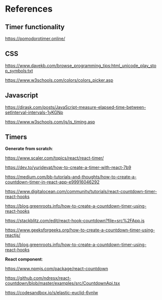 # References

## Timer functionality
https://pomodorotimer.online/

## CSS
https://www.davekb.com/browse_programming_tips:html_unicode_play_stop_symbols:txt

https://www.w3schools.com/colors/colors_picker.asp

## Javascript
https://dirask.com/posts/JavaScript-measure-elapsed-time-between-setInterval-intervals-1yKGNp

https://www.w3schools.com/js/js_timing.asp

## Timers

__Generate from scratch__:

https://www.scaler.com/topics/react/react-timer/

https://dev.to/yuridevat/how-to-create-a-timer-with-react-7b9

https://medium.com/bb-tutorials-and-thoughts/how-to-create-a-countdown-timer-in-react-app-e99916046292

https://www.digitalocean.com/community/tutorials/react-countdown-timer-react-hooks

https://blog.greenroots.info/how-to-create-a-countdown-timer-using-react-hooks

https://stackblitz.com/edit/react-hook-countdown?file=src%2FApp.js

https://www.geeksforgeeks.org/how-to-create-a-countdown-timer-using-reactjs/

https://blog.greenroots.info/how-to-create-a-countdown-timer-using-react-hooks

__React component__:

https://www.npmjs.com/package/react-countdown

https://github.com/ndresx/react-countdown/blob/master/examples/src/CountdownApi.tsx

https://codesandbox.io/s/elastic-euclid-6vnlw
